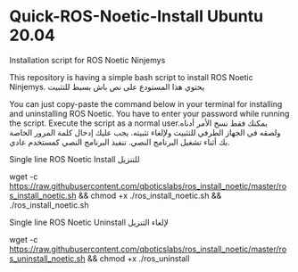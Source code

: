 # Quick-ROS-Noetic-Install Ubuntu 20.04
Installation script for ROS Noetic Ninjemys

This repository is having a simple bash script to install ROS Noetic Ninjemys.  يحتوي هذا المستودع على نص باش بسيط للتثبيت 

You can just copy-paste the command below in your terminal for installing and uninstalling ROS Noetic. You have to enter your password while running the script. Execute the script as a normal user.يمكنك فقط نسخ الأمر أدناه ولصقه في الجهاز الطرفي للتثبيت ولإلغاء تثبيته. يجب عليك إدخال كلمة المرور الخاصة بك أثناء تشغيل البرنامج النصي. تنفيذ البرنامج النصي كمستخدم عادي.

Single line ROS Noetic Install للتنزيل 

wget -c https://raw.githubusercontent.com/qboticslabs/ros_install_noetic/master/ros_install_noetic.sh && chmod +x ./ros_install_noetic.sh && ./ros_install_noetic.sh


Single line ROS Noetic Uninstall لإلغاء التنزيل

wget -c https://raw.githubusercontent.com/qboticslabs/ros_install_noetic/master/ros_uninstall_noetic.sh && chmod +x ./ros_uninstall
